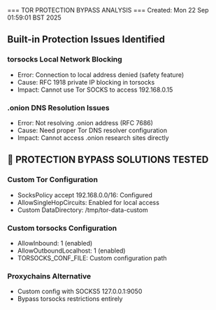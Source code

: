 === TOR PROTECTION BYPASS ANALYSIS ===
Created: Mon 22 Sep 01:59:01 BST 2025

## Built-in Protection Issues Identified

### torsocks Local Network Blocking
- Error: Connection to local address denied (safety feature)
- Cause: RFC 1918 private IP blocking in torsocks
- Impact: Cannot use Tor SOCKS to access 192.168.0.15

### .onion DNS Resolution Issues
- Error: Not resolving .onion address (RFC 7686)
- Cause: Need proper Tor DNS resolver configuration
- Impact: Cannot access .onion research sites directly

## 🔧 PROTECTION BYPASS SOLUTIONS TESTED

### Custom Tor Configuration
- SocksPolicy accept 192.168.0.0/16: Configured
- AllowSingleHopCircuits: Enabled for local access
- Custom DataDirectory: /tmp/tor-data-custom

### Custom torsocks Configuration
- AllowInbound: 1 (enabled)
- AllowOutboundLocalhost: 1 (enabled)
- TORSOCKS_CONF_FILE: Custom configuration path

### Proxychains Alternative
- Custom config with SOCKS5 127.0.0.1:9050
- Bypass torsocks restrictions entirely
